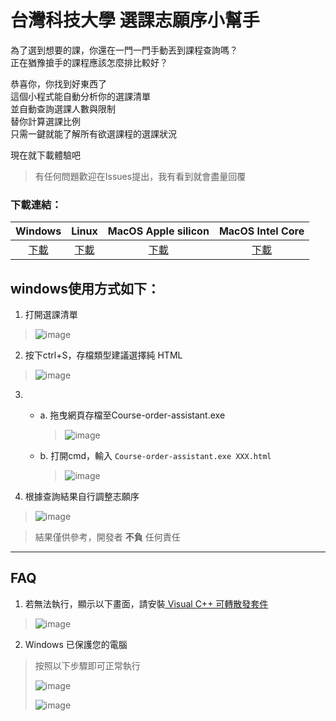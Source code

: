 # 台灣科技大學 選課志願序小幫手

為了選到想要的課，你還在一門一門手動丟到課程查詢嗎？  
正在猶豫搶手的課程應該怎麼排比較好？

恭喜你，你找到好東西了  
這個小程式能自動分析你的選課清單  
並自動查詢選課人數與限制  
替你計算選課比例   
只需一鍵就能了解所有欲選課程的選課狀況

現在就下載體驗吧

> 有任何問題歡迎在Issues提出，我有看到就會盡量回覆

### 下載連結：
| **Windows**                                                                                                    | **Linux**                                                                                                  | **MacOS Apple silicon**                                                                                          | **MacOS Intel Core**                                                                                             |
|:--------------------------------------------------------------------------------------------------------------:|:----------------------------------------------------------------------------------------------------------:|:----------------------------------------------------------------------------------------------------------------:|:----------------------------------------------------------------------------------------------------------------:|
| [下載](https://github.com/NTUST-Tool/Course-order-assistant/releases/latest/download/Course-order-assistant.exe) | [下載](https://github.com/NTUST-Tool/Course-order-assistant/releases/latest/download/Course-order-assistant) | [下載](https://github.com/NTUST-Tool/Course-order-assistant/releases/latest/download/Course-order-assistant.arm64) | [下載](https://github.com/NTUST-Tool/Course-order-assistant/releases/latest/download/Course-order-assistant.amd64) |


## windows使用方式如下：
1. 打開選課清單
> ![image](https://github.com/NTUST-Tool/Course-order-assistant/assets/54392299/06ee9b2e-0bc5-46c4-a886-e62bfff529e1)
2. 按下ctrl+S，存檔類型建議選擇純 HTML 
> ![image](https://github.com/NTUST-Tool/Course-order-assistant/assets/54392299/a48d1e87-0bbf-4ea0-a62a-a5e6aabbda7c)
3.    
   * a. 拖曳網頁存檔至Course-order-assistant.exe  
     > ![image](https://github.com/user-attachments/assets/a34b1f90-c540-4625-a19c-8d865f852d60)

   * b. 打開cmd，輸入 `Course-order-assistant.exe XXX.html`
     > ![image](https://github.com/user-attachments/assets/ef413483-51b6-4120-bac5-4d2a1c16f488)


4. 根據查詢結果自行調整志願序
> ![image](https://github.com/user-attachments/assets/c5e72fe5-14e2-49a7-b876-14a718a6573b)


> 結果僅供參考，開發者 **不負** 任何責任


--- 
## FAQ
1. 若無法執行，顯示以下畫面，請安裝[ Visual C++ 可轉散發套件](https://aka.ms/vs/17/release/vc_redist.x64.exe)

> ![image](https://github.com/NTUST-Tool/Course-order-assistant/assets/54392299/38e3993f-21f2-4d23-bb7b-dfee35d1e9d8)

2. Windows 已保護您的電腦
   
> 按照以下步驟即可正常執行
> 
> ![image](https://github.com/user-attachments/assets/42cbe323-0081-4ae4-b115-57734a4fb6f8)
> 
> ![image](https://github.com/user-attachments/assets/18d82ef8-04a5-410d-aabc-8014d50a942a)

